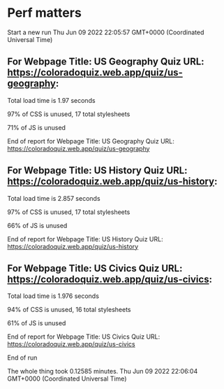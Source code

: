 # Perf matters


Start a new run
Thu Jun 09 2022 22:05:57 GMT+0000 (Coordinated Universal Time)








## For Webpage Title: US Geography Quiz URL: https://coloradoquiz.web.app/quiz/us-geography: 


Total load time is 1.97 seconds


97% of CSS is unused, 17 total stylesheets


71% of JS is unused


End of report for Webpage Title: US Geography Quiz URL: https://coloradoquiz.web.app/quiz/us-geography




## For Webpage Title: US History Quiz URL: https://coloradoquiz.web.app/quiz/us-history: 


Total load time is 2.857 seconds


97% of CSS is unused, 17 total stylesheets


66% of JS is unused


End of report for Webpage Title: US History Quiz URL: https://coloradoquiz.web.app/quiz/us-history




## For Webpage Title: US Civics Quiz URL: https://coloradoquiz.web.app/quiz/us-civics: 


Total load time is 1.976 seconds


94% of CSS is unused, 16 total stylesheets


61% of JS is unused


End of report for Webpage Title: US Civics Quiz URL: https://coloradoquiz.web.app/quiz/us-civics


End of run


The whole thing took 0.12585 minutes.
Thu Jun 09 2022 22:06:04 GMT+0000 (Coordinated Universal Time)




